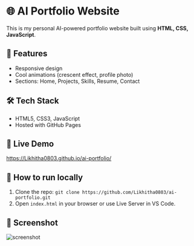 # 🌐 AI Portfolio Website

This is my personal AI-powered portfolio website built using **HTML, CSS, JavaScript**.

## 🚀 Features
- Responsive design  
- Cool animations (crescent effect, profile photo)  
- Sections: Home, Projects, Skills, Resume, Contact

## 🛠️ Tech Stack
- HTML5, CSS3, JavaScript  
- Hosted with GitHub Pages

## 📍 Live Demo
https://Likhitha0803.github.io/ai-portfolio/

## 📁 How to run locally
1. Clone the repo: `git clone https://github.com/Likhitha0803/ai-portfolio.git`
2. Open `index.html` in your browser or use Live Server in VS Code.

## 📸 Screenshot
![screenshot](assets/screenshot.png)

